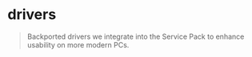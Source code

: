 # drivers
> Backported drivers we integrate into the Service Pack to enhance usability on more modern PCs.
